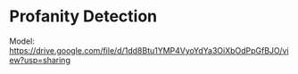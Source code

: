 # Profanity Detection

Model: https://drive.google.com/file/d/1dd8Btu1YMP4VyoYdYa3OiXbOdPpGfBJO/view?usp=sharing
